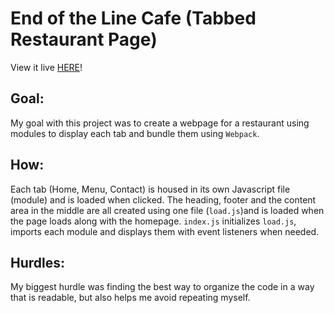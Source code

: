 # End of the Line Cafe (Tabbed Restaurant Page)  
View it live [HERE](https://woahjo.github.io/restaurant-page/)!
  
## Goal:  
  
My goal with this project was to create a webpage for a restaurant using modules to display each tab and bundle them using `Webpack`.  
  
## How:  

Each tab (Home, Menu, Contact) is housed in its own Javascript file (module) and is loaded when clicked. The heading, footer and the content area in the middle are all created using one file (`load.js`)and is loaded when the page loads along with the homepage. `index.js` initializes `load.js`, imports each module and displays them with event listeners when needed.  
  
## Hurdles:  
  
My biggest hurdle was finding the best way to organize the code in a way that is readable, but also helps me avoid repeating myself.